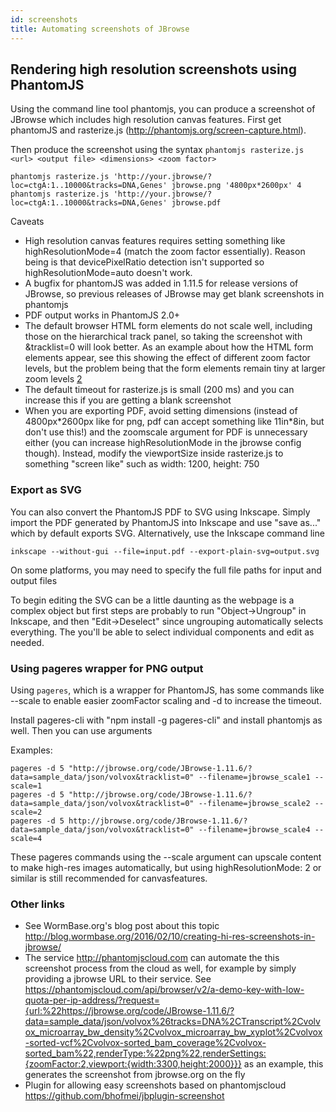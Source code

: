 ```yaml
---
id: screenshots
title: Automating screenshots of JBrowse
---
```


## Rendering high resolution screenshots using PhantomJS

Using the command line tool phantomjs, you can produce a screenshot of JBrowse which includes high resolution canvas features. First get phantomJS and rasterize.js (http://phantomjs.org/screen-capture.html).

Then produce the screenshot using the syntax `phantomjs rasterize.js <url> <output file> <dimensions> <zoom factor>`

```
phantomjs rasterize.js 'http://your.jbrowse/?loc=ctgA:1..10000&tracks=DNA,Genes' jbrowse.png '4800px*2600px' 4
phantomjs rasterize.js 'http://your.jbrowse/?loc=ctgA:1..10000&tracks=DNA,Genes' jbrowse.pdf
```

Caveats

-   High resolution canvas features requires setting something like highResolutionMode=4 (match the zoom factor essentially). Reason being is that devicePixelRatio detection isn't supported so highResolutionMode=auto doesn't work.
-   A bugfix for phantomJS was added in 1.11.5 for release versions of JBrowse, so previous releases of JBrowse may get blank screenshots in phantomjs
-   PDF output works in PhantomJS 2.0+
-   The default browser HTML form elements do not scale well, including those on the hierarchical track panel, so taking the screenshot with &tracklist=0 will look better. As an example about how the HTML form elements appear, see this showing the effect of different zoom factor levels, but the problem being that the form elements remain tiny at larger zoom levels [2](http://i.imgur.com/vSmRjLO.png)
-   The default timeout for rasterize.js is small (200 ms) and you can increase this if you are getting a blank screenshot
-   When you are exporting PDF, avoid setting dimensions (instead of 4800px\*2600px like for png, pdf can accept something like 11in\*8in, but don't use this!) and the zoomscale argument for PDF is unnecessary either (you can increase highResolutionMode in the jbrowse config though). Instead, modify the viewportSize inside rasterize.js to something "screen like" such as width: 1200, height: 750

### Export as SVG

You can also convert the PhantomJS PDF to SVG using Inkscape. Simply import the PDF generated by PhantomJS into Inkscape and use "save as..." which by default exports SVG. Alternatively, use the Inkscape command line

`inkscape --without-gui --file=input.pdf --export-plain-svg=output.svg`

On some platforms, you may need to specify the full file paths for input and output files

To begin editing the SVG can be a little daunting as the webpage is a complex object but first steps are probably to run "Object-\>Ungroup" in Inkscape, and then "Edit-\>Deselect" since ungrouping automatically selects everything. The you'll be able to select individual components and edit as needed.

### Using pageres wrapper for PNG output

Using `pageres`, which is a wrapper for PhantomJS, has some commands like --scale to enable easier zoomFactor scaling and -d to increase the timeout.

Install pageres-cli with "npm install -g pageres-cli" and install phantomjs as well. Then you can use arguments

Examples:

```
pageres -d 5 "http://jbrowse.org/code/JBrowse-1.11.6/?data=sample_data/json/volvox&tracklist=0" --filename=jbrowse_scale1 --scale=1 
pageres -d 5 "http://jbrowse.org/code/JBrowse-1.11.6/?data=sample_data/json/volvox&tracklist=0" --filename=jbrowse_scale2 --scale=2
pageres -d 5 http://jbrowse.org/code/JBrowse-1.11.6/?data=sample_data/json/volvox&tracklist=0" --filename=jbrowse_scale4 --scale=4
```

These pageres commands using the --scale argument can upscale content to make high-res images automatically, but using highResolutionMode: 2 or similar is still recommended for canvasfeatures.

### Other links

-   See WormBase.org's blog post about this topic <http://blog.wormbase.org/2016/02/10/creating-hi-res-screenshots-in-jbrowse/>
-   The service <http://phantomjscloud.com> can automate the this screenshot process from the cloud as well, for example by simply providing a jbrowse URL to their service. See <https://phantomjscloud.com/api/browser/v2/a-demo-key-with-low-quota-per-ip-address/?request={url:%22https://jbrowse.org/code/JBrowse-1.11.6/?data=sample_data/json/volvox%26tracks=DNA%2CTranscript%2Cvolvox_microarray_bw_density%2Cvolvox_microarray_bw_xyplot%2Cvolvox-sorted-vcf%2Cvolvox-sorted_bam_coverage%2Cvolvox-sorted_bam%22,renderType:%22png%22,renderSettings:{zoomFactor:2,viewport:{width:3300,height:2000}}}> as an example, this generates the screenshot from jbrowse.org on the fly
-   Plugin for allowing easy screenshots based on phantomjscloud <https://github.com/bhofmei/jbplugin-screenshot>
